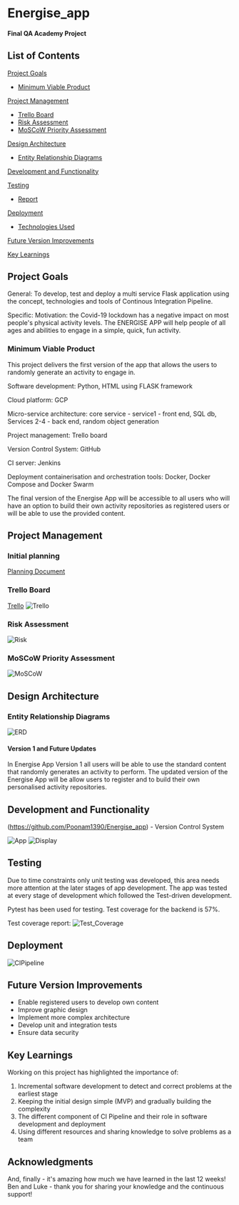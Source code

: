 # Energise_app

#### Final QA Academy Project

## List of Contents
[Project Goals](#PG)
   * [Minimum Viable Product](#MVP)
   
[Project Management](#PM)
   * [Trello Board](#trello)  
   * [Risk Assessment](#RA)
   * [MoSCoW Priority Assessment](#MPA)
   

[Design Architecture](#architecture)
   * [Entity Relationship Diagrams](#erd)

[Development and Functionality](#Funct)
   
[Testing](#testing)
   * [Report](#report)

[Deployment](#depl)
   * [Technologies Used](#tech)
     
[Future Version Improvements](#improve)

[Key Learnings](#learn)



<a name="PG"></a>
## Project Goals
General:
To develop, test and deploy a multi service Flask application using the concept, technologies and tools of Continous Integration Pipeline.  

Specific:
Motivation: the Covid-19 lockdown has a negative impact on most people's physical activity levels. The ENERGISE APP will help people of all ages and abilities to engage in a simple, quick, fun activity.
    


<a name="MVP"></a>
### Minimum Viable Product
This project delivers the first version of the app that allows the users to randomly generate an activity to engage in.

Software development: Python, HTML using FLASK framework

Cloud platform: GCP

Micro-service architecture: core service - service1 - front end, SQL db, Services 2-4 - back end, random object generation

Project management: Trello board

Version Control System: GitHub

CI server: Jenkins

Deployment containerisation and orchestration tools: Docker, Docker Compose and Docker Swarm  

The final version of the Energise App will be accessible to all users who will have an option to build their own activity repositories as registered users or will be able to use the provided content. 

<a name="PM"></a>
## Project Management 

<a name="Project_Planning"></a>
### Initial planning
[Planning Document](https://docs.google.com/document/d/1SVWyZGW0GlgJG2k3dfGB7IPeu5MU-PpiiXjor4kx6kY/edit?ts=5e8edf23)

<a name="trello"></a>
### Trello Board

[Trello](https://trello.com/b/BuIqKvQV/energise-app) 
![Trello](/Documentation_Images/energise_app_trello.png)

<a name="RA"></a>
### Risk Assessment 

![Risk](/Documentation_Images/risk_register_energise_app.jpg)

<a name="MPA"></a>
### MoSCoW Priority Assessment
![MoSCoW](/Documentation_Images/energise_app_MoSCoW_Priority_Assessment_Table.jpg)
  
<a name="architecture"></a>
## Design Architecture
<a name="erd"></a>
### Entity Relationship Diagrams

![ERD](/Documentation_Images/energise_app_erd.jpg)

#### Version 1 and Future Updates
In Energise App Version 1 all users will be able to use the standard content that randomly generates an activity to perform.
The updated version of the Energise App will be allow users to register and to build their own personalised activity repositories.

<a name="Funct"></a>
## Development and Functionality
(https://github.com/Poonam1390/Energise_app) - Version Control System

![App](/Documentation_Images/Taskgenerator.png)
![Display](/Documentation_Images/RoutineDisplay.png)
 
<a name="testing"></a>
## Testing
Due to time constraints only unit testing was developed, this area needs more attention at the later stages of app development.
The app was tested at every stage of development which followed the Test-driven development.

Pytest has been used for testing. Test coverage for the backend is 57%.

Test coverage report:
![Test_Coverage](/Documentation_Images/Testcoverage.PNG)
   
<a name="depl"></a>
## Deployment
![CIPipeline](/Documentation_Images/ci_pipeline.jpg)
 
<a name="improve"></a>
## Future Version Improvements
 - Enable registered users to develop own content
 - Improve graphic design 
 - Implement more complex architecture
 - Develop unit and integration tests
- Ensure data security  

<a name="learn"></a>
## Key Learnings

Working on this project has highlighted the importance of: 
1. Incremental software development to detect and correct problems at the earliest stage 
2. Keeping the initial design simple (MVP) and gradually building the complexity 
3. The different component of CI Pipeline and their role in software development and deployment
4. Using different resources and sharing knowledge to solve problems as a team  


## Acknowledgments
And, finally - it's amazing how much we have learned in the last 12 weeks! Ben and Luke - thank you for sharing your knowledge and the continuous support!
